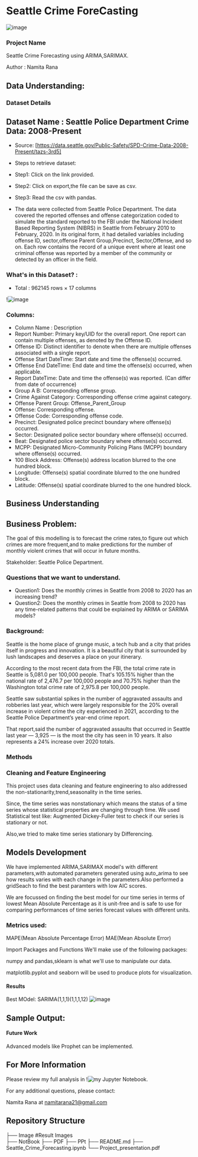# Seattle Crime ForeCasting
![image](https://user-images.githubusercontent.com/3522782/157556522-073b4709-15f7-4813-97a8-13d800a6e9cf.jpeg)



### Project Name

Seattle Crime Forecasting using ARIMA,SARIMAX.

Author           : Namita Rana


## Data Understanding:

### Dataset Details

## Dataset Name : Seattle Police Department Crime Data: 2008-Present

* Source: [https://data.seattle.gov/Public-Safety/SPD-Crime-Data-2008-Present/tazs-3rd5]
* Steps to retrieve dataset:
* Step1: Click on the link provided.
* Step2: Click on export,the file can be save as csv.
* Step3: Read the csv with pandas.

* The data were collected from Seattle Police Department. The data covered the reported offenses and offense categorization coded to simulate the standard reported to the FBI under the National Incident Based Reporting System (NIBRS) in Seattle from February 2010 to February, 2020. In its original form, it had detailed variables including offense ID, sector,offense Parent Group,Precinct, Sector,Offense, and so on. Each row contains the record of a unique event where at least one criminal offense was reported by a member of the community or detected by an officer in the field.

### What's in this Dataset? : 

* Total : 962145 rows × 17 columns

!![image](https://user-images.githubusercontent.com/3522782/157574324-0c3a0311-a42b-4e59-aebe-c1c18114c4b9.png)
### Columns:

* Column Name : Description
* Report Number: Primary key/UID for the overall report. One report can contain multiple offenses, as denoted by the Offense ID.
* Offense ID: Distinct identifier to denote when there are multiple offenses associated with a single report.
* Offense Start DateTime: Start date and time the offense(s) occurred.
* Offense End DateTime: End date and time the offense(s) occurred, when applicable.
* Report DateTime: Date and time the offense(s) was reported. (Can differ from date of occurrence)
* Group A B: Corresponding offense group.
* Crime Against Category: Corresponding offense crime against category.
* Offense Parent Group: Offense_Parent_Group
* Offense: Corresponding offense.
* Offense Code: Corresponding offense code.
* Precinct: Designated police precinct boundary where offense(s) occurred.
* Sector: Designated police sector boundary where offense(s) occurred.
* Beat: Designated police sector boundary where offense(s) occurred.
* MCPP: Designated Micro-Community Policing Plans (MCPP) boundary where offense(s) occurred.
* 100 Block Address: Offense(s) address location blurred to the one hundred block.
* Longitude: Offense(s) spatial coordinate blurred to the one hundred block.
* Latitude: Offense(s) spatial coordinate blurred to the one hundred block.

## Business Understanding
## Business Problem:

The goal of this modelling is to forecast the crime rates,to figure out which crimes are more frequent,and to make predictions for the number of monthly violent crimes that will occur in future months.

Stakeholder: Seattle Police Department.

### Questions that we want to understand.
* Question1: Does the monthly crimes in Seattle from 2008 to 2020 has an increasing trend?
* Question2: Does the monthly crimes in Seattle from 2008 to 2020 has any time-related patterns that could be explained by ARIMA or SARIMA models?

### Background:

Seattle is the home place of grunge music, a tech hub and a city that prides itself in progress and innovation. It is a beautiful city that is surrounded by lush landscapes and deserves a place on your itinerary.

According to the most recent data from the FBI, the total crime rate in Seattle is 5,081.0 per 100,000 people. That's 105.15% higher than the national rate of 2,476.7 per 100,000 people and 70.75% higher than the Washington total crime rate of 2,975.8 per 100,000 people.

Seattle saw substantial spikes in the number of aggravated assaults and robberies last year, which were largely responsible for the 20% overall increase in violent crime the city experienced in 2021, according to the Seattle Police Department’s year-end crime report.

That report,said the number of aggravated assaults that occurred in Seattle last year — 3,925 — is the most the city has seen in 10 years. It also represents a 24% increase over 2020 totals.

### Methods
### Cleaning and Feature Engineering
This project uses data cleaning and feature engineering to also addressed the non-stationarity,trend,seasonality in the time series.

Since, the time series was nonstationary which means the status of a time series whose statistical properties are changing through time.
We used Statistical test like: Augmented Dickey-Fuller test to check if our series is stationary or not.

Also,we tried to make time series stationary by Differencing.


## Models Development
We have implemented ARIMA,SARIMAX model's with different parameters,with automated parameters generated using auto_arima  to see how results varies with each change in the parameters.Also performed a gridSeach to find the best paramters with low AIC scores.

We are focussed on finding the best model for our time series in terms of lowest Mean Absolute Percentage as it is unit-free and is safe to use for comparing performances of time series forecast values with different units. 

### Metrics used:
MAPE(Mean Absolute Percentage Error)
MAE(Mean Absolute Error)

Import Packages and Functions
We'll make use of the following packages:

numpy and pandas,sklearn is what we'll use to manipulate our data.

matplotlib.pyplot and seaborn will be used to produce plots for visualization.


#### Results
Best MOdel: SARIMA(1,1,1)(1,1,1,12) 
![image](https://user-images.githubusercontent.com/3522782/157556730-cbfea181-8aa1-4cb6-949a-c5adff43f86c.png)

## Sample Output:


#### Future Work
Advanced models like Prophet can be implemented.

## For More Information
Please review my full analysis in !![my Jupyter Notebook](https://github.com/namitarana1/Seattle_Crime_Data/blob/master/Seattle_Crime_Forecasting.ipynb).


For any additional questions, please contact:

Namita Rana at namitarana21@gmail.com


## Repository Structure                    

├── Image               #Result Images           
├── NotBook
├── PDF
├── PPt
├── README.md
├── Seattle_Crime_Forecasting.ipynb
└── Project_presentation.pdf

